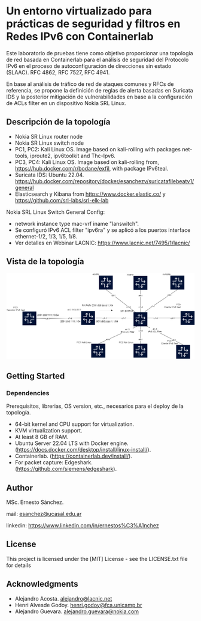 # Un entorno virtualizado para prácticas de seguridad y filtros en Redes IPv6 con Containerlab
Este laboratorio de pruebas tiene como objetivo proporcionar una topología de red basada en Containerlab para el análisis de seguridad del Protocolo IPv6 en el proceso de autoconfiguración de direcciones sin estado (SLAAC). RFC 4862, RFC 7527, RFC 4941.

En base al análisis de tráfico de red de ataques comunes y RFCs de referencia, se propone la definición de reglas de alerta basadas en Suricata IDS y la posterior mitigación de vulnerabilidades en base a la configuración de ACLs filter en un dispositivo Nokia SRL Linux.

## Descripción de la topología

* Nokia SR Linux router node
* Nokia SR Linux switch node  
* PC1, PC2: Kali Linux OS. Image based on kali-rolling with packages net-tools, iproute2, ipv6toolkit and Thc-Ipv6.
* PC3, PC4: Kali Linux OS. Image based on kali-rolling from, https://hub.docker.com/r/bodane/exfil, with package IPv6teal.
* Suricata IDS: Ubuntu 22.04. https://hub.docker.com/repository/docker/esanchezv/suricatafilebeatv1/general
* Elasticsearch y Kibana from https://www.docker.elastic.co/ y https://github.com/srl-labs/srl-elk-lab 

Nokia SRL Linux Switch General Config:
* network instance type mac-vrf iname "lanswitch". 
* Se configuró IPv6 ACL filter "ipv6ra" y se aplicó a los puertos interface ethernet-1/2, 1/3, 1/5, 1/8.  
* Ver detalles en Webinar LACNIC: https://www.lacnic.net/7495/1/lacnic/

## Vista de la topología
![Alt text](images/idstopology.png)
## Getting Started

### Dependencies

Prerequisitos, librerias, OS version, etc., necesarios para el deploy de la topología.
* 64-bit kernel and CPU support for virtualization.
* KVM virtualization support.
* At least 8 GB of RAM.
* Ubuntu Server 22.04 LTS with Docker engine. (https://docs.docker.com/desktop/install/linux-install/).
* Containerlab. (https://containerlab.dev/install/).
* For packet capture: Edgeshark. (https://github.com/siemens/edgeshark). 

## Author

MSc. Ernesto Sánchez. 

mail: esanchez@ucasal.edu.ar

linkedin: https://www.linkedin.com/in/ernestos%C3%A1nchez

## License

This project is licensed under the [MIT] License - see the LICENSE.txt file for details

## Acknowledgments

* Alejandro Acosta. alejandro@lacnic.net
* Henri Alvesde Godoy. henri.godoy@fca.unicamp.br
* Alejandro Guevara. alejandro.guevara@nokia.com

